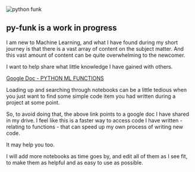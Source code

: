 ![python funk](https://upload.wikimedia.org/wikipedia/commons/thumb/4/41/A_Green_Tree_Python.jpg/800px-A_Green_Tree_Python.jpg)

## py-funk is a work in progress

I am new to Machine Learning, and what I have found during my short journey is that there is a vast array of content on the subject matter. And this vast amount of content can be quite overwhelming to the newcomer.

I want to help share what little knowledge I have gained with others.

[Google Doc - PYTHON ML FUNCTIONS](https://docs.google.com/document/d/10mKYnh93mSuzzjq6iB1cJ7GW7qsHg7ZSENQIKJS5EDk/edit?usp=sharing)

Loading up and searching through notebooks can be a little tedious when you just want to find some simple code item you had written during a project at some point.

So, to avoid doing that, the above link points to a google doc I have shared in my drive. I feel like this is a faster way to access code I have written - relating to functions - that can speed up my own process of writing new code.

It may help you too.

I will add more notebooks as time goes by, and edit all of them as I see fit, to make them as helpful and as easy to use as possible.
